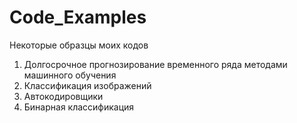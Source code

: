 # Code_Examples
Некоторые образцы моих кодов

1) Долгосрочное прогнозирование временного ряда методами машинного обучения
2) Классификация изображений
3) Автокодировщики
4) Бинарная классификация
